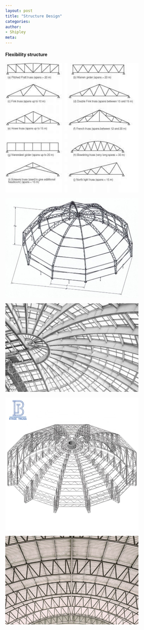 ```yaml
---
layout: post
title: "Structure Design"
categories:
author:
- Shipley
meta:
---
```

#### Flexibility structure
[<a href=""> <img src="https://github.com/Shipley-XinyuWang/3yr-Studio-Flexibility/blob/master/assets/reference/Structure%20roof/2964_45_101-steel-roof-truss-element.jpg?raw=true" alt="HTML tutorial" style="width:420px;"></a>][7ec1b8ca]

<a href=""> <img src="https://github.com/Shipley-XinyuWang/3yr-Studio-Flexibility/blob/master/assets/reference/Structure%20roof/3e5e7168adeddd38d719a5d079ce7aeb.jpg?raw=true" alt="HTML tutorial" style="width:420px;"></a>

[<a href=""> <img src="https://github.com/Shipley-XinyuWang/3yr-Studio-Flexibility/blob/master/assets/reference/Structure%20roof/81053568-arched-curve-steel-roof-frame-structure-pattern-and-texture-in-monochrome-.jpg?raw=true" alt="HTML tutorial" style="width:420px;"></a>][11e8b34b]

<a href=""> <img src="https://github.com/Shipley-XinyuWang/3yr-Studio-Flexibility/blob/master/assets/reference/Structure%20roof/HTB1dRn8as_vK1Rjy0Foq6xIxVXaz.jpg?raw=true" alt="HTML tutorial" style="width:420px;"></a>

[<a href=""> <img src="https://github.com/Shipley-XinyuWang/3yr-Studio-Flexibility/blob/master/assets/reference/Structure%20roof/curve-roof-steel-design-structure-with-galvanized-corrugated-roofing-tile-steel-sheet_43263-932.jpg?raw=true" alt="HTML tutorial" style="width:420px;"></a>][c45a6413]

  [11e8b34b]: https://www.123rf.com/photo_81053568_arched-curve-steel-roof-frame-structure-pattern-and-texture-in-monochrome.html "3"
  [7ec1b8ca]: https://www.northernarchitecture.us/steel-construction/curved-tubular-members.html "1"
  [c45a6413]: https://www.freepik.com/premium-photo/curve-roof-steel-design-structure-with-galvanized-corrugated-roofing-tile-steel-sheet_3566129.htm "5"
